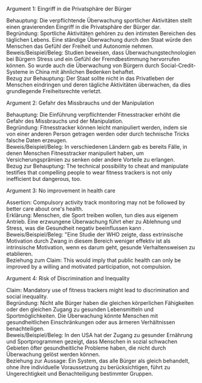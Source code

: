
Argument 1: Eingriff in die Privatsphäre der Bürger  
  
Behauptung: Die verpflichtende Überwachung sportlicher Aktivitäten stellt einen gravierenden Eingriff in die Privatsphäre der Bürger dar.  
Begründung: Sportliche Aktivitäten gehören zu den intimsten Bereichen des täglichen Lebens. Eine ständige Überwachung durch den Staat würde den Menschen das Gefühl der Freiheit und Autonomie nehmen.  
Beweis/Beispiel/Beleg: Studien beweisen, dass Überwachungstechnologien bei Bürgern Stress und ein Gefühl der Fremdbestimmung hervorrufen können. So wurde auch die Überwachung von Bürgern durch Social-Credit-Systeme in China mit ähnlichen Bedenken behaftet.  
Bezug zur Behauptung: Der Staat sollte nicht in das Privatleben der Menschen eindringen und deren tägliche Aktivitäten überwachen, da dies grundlegende Freiheitsrechte verletzt.  
  
Argument 2: Gefahr des Missbrauchs und der Manipulation  
  
Behauptung: Die Einführung verpflichtender Fitnesstracker erhöht die Gefahr des Missbrauchs und der Manipulation.  
Begründung: Fitnesstracker können leicht manipuliert werden, indem sie von einer anderen Person getragen werden oder durch technische Tricks falsche Daten erzeugen.  
Beweis/Beispiel/Beleg: In verschiedenen Ländern gab es bereits Fälle, in denen Menschen Fitnesstracker manipuliert haben, um Versicherungsprämien zu senken oder andere Vorteile zu erlangen.  
Bezug zur Behauptung: The technical possibility to cheat and manipulate testifies that compelling people to wear fitness trackers is not only inefficient but dangerous, too.  
  
Argument 3: No improvement in health care  
  
Assertion: Compulsory activity track monitoring may not be followed by better care about one's health.  
Erklärung: Menschen, die Sport treiben wollen, tun dies aus eigenem Antrieb. Eine erzwungene Überwachung führt eher zu Ablehnung und Stress, was die Gesundheit negativ beeinflussen kann .  
Beweis/Beispiel/Beleg: "Eine Studie der WHO zeigte, dass extrinsische Motivation durch Zwang in diesem Bereich weniger effektiv ist als intrinsische Motivation, wenn es darum geht, gesunde Verhaltensweisen zu etablieren.  
Beziehung zum Claim: This would imply that public health can only be improved by a willing and motivated participation, not compulsion.  
  
Argument 4: Risk of Discrimination and Inequality  
  
Claim: Mandatory use of fitness trackers might lead to discrimination and social inequality.  
Begründung: Nicht alle Bürger haben die gleichen körperlichen Fähigkeiten oder den gleichen Zugang zu gesunden Lebensmitteln und Sportmöglichkeiten. Die Überwachung könnte Menschen mit gesundheitlichen Einschränkungen oder aus ärmeren Verhältnissen benachteiligen.  
Beweis/Beispiel/Beleg: In den USA hat der Zugang zu gesunder Ernährung und Sportprogrammen gezeigt, dass Menschen in sozial schwachen Gebieten öfter gesundheitliche Probleme haben, die nicht durch Überwachung gelöst werden können.  
Beziehung zur Aussage: Ein System, das alle Bürger als gleich behandelt, ohne ihre individuelle Voraussetzung zu berücksichtigen, führt zu Ungerechtigkeit und Benachteiligung bestimmter Gruppen.